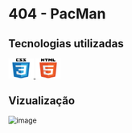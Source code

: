 # 404 - PacMan 
## Tecnologias utilizadas

 <a href="https://www.w3schools.com/css/" target="_blank" rel="noreferrer"> 
<img src="https://raw.githubusercontent.com/devicons/devicon/master/icons/css3/css3-original-wordmark.svg" alt="css3" width="50" height="40"/> </a> 
 <a href="https://www.w3.org/html/" target="_blank" rel="noreferrer"> 
<img src="https://raw.githubusercontent.com/devicons/devicon/master/icons/html5/html5-original-wordmark.svg" alt="html5" width="50" height="40"/> </a> 

## Vizualização

![image](https://github.com/4Maddy/404-PacMan/assets/106416909/968eca19-6716-4991-8dbe-973b8b2f1469)


